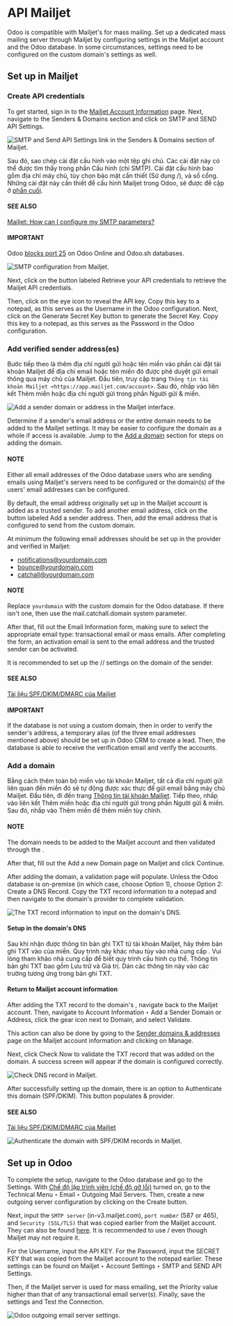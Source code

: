 # API Mailjet

Odoo is compatible with Mailjet's  for mass mailing.
Set up a dedicated mass mailing server through Mailjet by configuring settings in the Mailjet
account and the Odoo database. In some circumstances, settings need to be configured on the custom
domain's  settings as well.

## Set up in Mailjet

### Create API credentials

To get started, sign in to the [Mailjet Account Information](https://app.mailjet.com/account)
page. Next, navigate to the Senders & Domains section and click on SMTP and
SEND API Settings.

![SMTP and Send API Settings link in the Senders & Domains section of Mailjet.](../../../.gitbook/assets/api-settings.png)

Sau đó, sao chép cài đặt cấu hình  vào một tệp ghi chú. Các cài đặt này có thể được tìm thấy trong phần Cấu hình (chỉ SMTP). Cài đặt cấu hình  bao gồm địa chỉ máy chủ, tùy chọn bảo mật cần thiết (Sử dụng /), và số cổng. Những cài đặt này cần thiết để cấu hình Mailjet trong Odoo, sẽ được đề cập ở [phần cuối](#maintain-mailjet-api-odoo-setup).

#### SEE ALSO
[Mailjet: How can I configure my SMTP parameters?](https://documentation.mailjet.com/hc/articles/360043229473)

#### IMPORTANT
Odoo [blocks port 25](applications/general/email_communication/email_servers_outbound.md#email-outbound-port-restriction) on Odoo Online and Odoo.sh
databases.

![SMTP configuration from Mailjet.](../../../.gitbook/assets/smtp-config.png)

Next, click on the button labeled Retrieve your API credentials to retrieve the Mailjet
API credentials.

Then, click on the eye icon to reveal the API key. Copy this key to a notepad, as this
serves as the Username in the Odoo configuration. Next, click on the
Generate Secret Key button to generate the Secret Key. Copy this key to a
notepad, as this serves as the Password in the Odoo configuration.

### Add verified sender address(es)

Bước tiếp theo là thêm địa chỉ người gửi hoặc tên miền vào phần cài đặt tài khoản Mailjet để địa chỉ email hoặc tên miền đó được phê duyệt gửi email thông qua máy chủ của Mailjet. Đầu tiên, truy cập trang `Thông tin tài khoản Mailjet <https://app.mailjet.com/account>`. Sau đó, nhấp vào liên kết Thêm miền hoặc địa chỉ người gửi trong phần Người gửi & miền.

![Add a sender domain or address in the Mailjet interface.](../../../.gitbook/assets/add-domain-email.png)

Determine if a sender's email address or the entire domain needs to be added to the Mailjet
settings. It may be easier to configure the domain as a whole if 
access is available. Jump to the [Add a domain](#maintain-mailjet-api-add-domain) section for
steps on adding the domain.

#### NOTE
Either all email addresses of the Odoo database users who are sending emails using Mailjet's
servers need to be configured or the domain(s) of the users' email addresses can be configured.

By default, the email address originally set up in the Mailjet account is added as a trusted
sender. To add another email address, click on the button labeled Add a sender address.
Then, add the email address that is configured to send from the custom domain.

At minimum the following email addresses should be set up in the provider and verified in Mailjet:

- notifications@yourdomain.com
- bounce@yourdomain.com
- catchall@yourdomain.com

#### NOTE
Replace `yourdomain` with the custom domain for the Odoo database. If there isn't one, then use
the mail.catchall.domain system parameter.

After that, fill out the Email Information form, making sure to select the appropriate
email type: transactional email or mass emails. After completing the form, an activation email is
sent to the email address and the trusted sender can be activated.

It is recommended to set up the // settings on the domain of the sender.

#### SEE ALSO
[Tài liệu SPF/DKIM/DMARC của Mailjet](https://documentation.mailjet.com/hc/articles/360042412734-Authenticating-Domains-with-SPF-DKIM)

#### IMPORTANT
If the database is not using a custom domain, then in order to verify the sender's address, a
temporary alias (of the three email addresses mentioned above) should be set up in Odoo CRM to
create a lead. Then, the database is able to receive the verification email and verify the
accounts.

<a id="maintain-mailjet-api-add-domain"></a>

### Add a domain

Bằng cách thêm toàn bộ miền vào tài khoản Mailjet, tất cả địa chỉ người gửi liên quan đến miền đó sẽ tự động được xác thực để gửi email bằng máy chủ Mailjet. Đầu tiên, đi đến trang [Thông tin tài khoản Mailjet](https://app.mailjet.com/account). Tiếp theo, nhấp vào liên kết Thêm miền hoặc địa chỉ người gửi trong phần Người gửi & miền. Sau đó, nhấp vào Thêm miền để thêm miền tùy chỉnh.

#### NOTE
The domain needs to be added to the Mailjet account and then validated through the .

After that, fill out the Add a new Domain page on Mailjet and click
Continue.

After adding the domain, a validation page will populate. Unless the Odoo database is on-premise
(in which case, choose Option 1), choose Option 2: Create a DNS Record.
Copy the TXT record information to a notepad and then navigate to the domain's  provider to complete validation.

![The TXT record information to input on the domain's DNS.](../../../.gitbook/assets/host-value-dns.png)

#### Setup in the domain's DNS

Sau khi nhận được thông tin bản ghi TXT từ tài khoản Mailjet, hãy thêm bản ghi TXT vào  của miền. Quy trình này khác nhau tùy vào nhà cung cấp . Vui lòng tham khảo nhà cung cấp để biết quy trình cấu hình cụ thể. Thông tin bản ghi TXT bao gồm Lưu trữ và Giá trị. Dán các thông tin này vào các trường tương ứng trong bản ghi TXT.

#### Return to Mailjet account information

After adding the TXT record to the domain's , navigate back to the
Mailjet account. Then, navigate to Account Information ‣ Add a Sender Domain or
Address, click the gear icon next to Domain, and select Validate.

This action can also be done by going to the [Sender domains & addresses](https://app.mailjet.com/account/sender) page on the Mailjet account information and clicking on Manage.

Next, click Check Now to validate the TXT record that was added on the domain. A
success screen will appear if the domain is configured correctly.

![Check DNS record in Mailjet.](../../../.gitbook/assets/check-dns.png)

After successfully setting up the domain, there is an option to Authenticate this domain
(SPF/DKIM). This button populates  &  provider.

#### SEE ALSO
[Tài liệu SPF/DKIM/DMARC của Mailjet](https://documentation.mailjet.com/hc/articles/360042412734-Authenticating-Domains-with-SPF-DKIM)

![Authenticate the domain with SPF/DKIM records in Mailjet.](../../../.gitbook/assets/authenticate.png)

<a id="maintain-mailjet-api-odoo-setup"></a>

## Set up in Odoo

To complete the setup, navigate to the Odoo database and go to the Settings. With
[Chế độ lập trình viên (chế độ gỡ lỗi)](applications/general/developer_mode.md#developer-mode) turned on, go to the Technical Menu ‣ Email ‣ Outgoing
Mail Servers. Then, create a new outgoing server configuration by clicking on the
Create button.

Next, input the `SMTP server` (in-v3.mailjet.com), `port number` (587 or 465), and `Security
(SSL/TLS)` that was copied earlier from the Mailjet account. They can also be found [here](https://app.mailjet.com/account/setup). It is recommended to use / even though Mailjet may not require it.

For the Username, input the API KEY. For the Password, input
the SECRET KEY that was copied from the Mailjet account to the notepad earlier. These
settings can be found on Mailjet ‣  Account Settings ‣ SMTP and SEND API
Settings.

Then, if the Mailjet server is used for mass emailing, set the Priority value higher
than that of any transactional email server(s). Finally, save the settings and Test the
Connection.

![Odoo outgoing email server settings.](../../../.gitbook/assets/server-settings.png)

